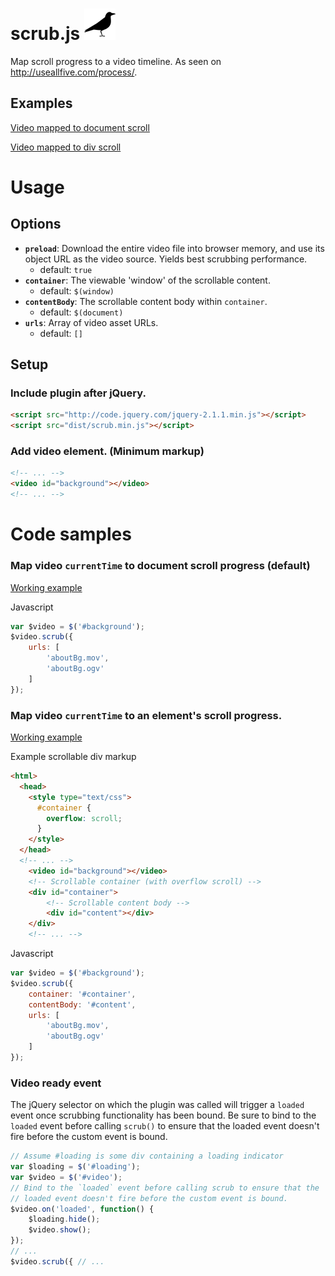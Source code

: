 scrub.js ![](logo.png)
==================
Map scroll progress to a video timeline. As seen on http://useallfive.com/process/.

## Examples
[Video mapped to document scroll](https://useallfive.github.io/scrub.js/document-example.html)

[Video mapped to div scroll](https://useallfive.github.io/scrub.js/inside-div-example.html)


# Usage

## Options
* **`preload`**: Download the entire video file into browser memory, and use its object URL as the video source. Yields best scrubbing performance.
    * default: `true`
* **`container`**: The viewable 'window' of the scrollable content.
    * default: `$(window)` 
* **`contentBody`**: The scrollable content body within `container`.
    * default: `$(document)` 
* **`urls`**: Array of video asset URLs.
    * default: `[]` 

## Setup
### Include plugin after jQuery.
```html
<script src="http://code.jquery.com/jquery-2.1.1.min.js"></script>
<script src="dist/scrub.min.js"></script>
```

### Add video element. (Minimum markup)
```html
<!-- ... -->
<video id="background"></video>
<!-- ... -->
```

# Code samples
### Map video `currentTime` to document scroll progress (default)
[Working example](https://useallfive.github.io/scrub.js/document-example.html)

Javascript
```javascript
var $video = $('#background');
$video.scrub({
    urls: [
        'aboutBg.mov',
        'aboutBg.ogv'
    ]
});
```

### Map video `currentTime` to an element's scroll progress.
[Working example](https://useallfive.github.io/scrub.js/inside-div-example.html)

Example scrollable div markup
```html
<html>
  <head>
    <style type="text/css">
      #container {
        overflow: scroll;
      }
    </style>
  </head>
  <!-- ... -->
    <video id="background"></video>
    <!-- Scrollable container (with overflow scroll) -->
    <div id="container">
        <!-- Scrollable content body -->
        <div id="content"></div>
    </div>
    <!-- ... -->
```

Javascript
```javascript
var $video = $('#background');
$video.scrub({
    container: '#container',
    contentBody: '#content',
    urls: [
        'aboutBg.mov',
        'aboutBg.ogv'
    ]
});
```

### Video ready event
The jQuery selector on which the plugin was called will trigger a `loaded` event once scrubbing functionality has been bound. Be sure to bind to the `loaded` event before calling `scrub()` to ensure that the loaded event doesn't fire before the custom event is bound.
```javascript
// Assume #loading is some div containing a loading indicator
var $loading = $('#loading');
var $video = $('#video');
// Bind to the `loaded` event before calling scrub to ensure that the 
// loaded event doesn't fire before the custom event is bound.
$video.on('loaded', function() {
    $loading.hide();
    $video.show();
});
// ...
$video.scrub({ // ...
```
